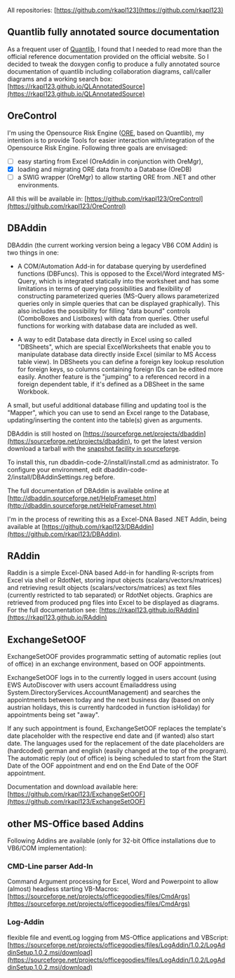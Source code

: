 All repositories: [https://github.com/rkapl123](https://github.com/rkapl123)

## Quantlib fully annotated source documentation
As a frequent user of [Quantlib](http://quantlib.org), I found that I needed to read more than the official reference documentation provided on the official website. So I decided to tweak the doxygen config to produce a fully annotated source documentation of quantlib including collaboration diagrams, call/caller diagrams and a working search box: [https://rkapl123.github.io/QLAnnotatedSource](https://rkapl123.github.io/QLAnnotatedSource)

## OreControl

I'm using the Opensource Risk Engine ([ORE](http://www.opensourcerisk.org), based on Quantlib), my intention is to provide Tools for easier interaction with/integration of the Opensource Risk Engine. Following three goals are envisaged:

- [ ] easy starting from Excel (OreAddin in conjunction with OreMgr),
- [x] loading and migrating ORE data from/to a Database (OreDB)
- [ ] a SWIG wrapper (OreMgr) to allow starting ORE from .NET and other environments.

All this will be available in: [https://github.com/rkapl123/OreControl](https://github.com/rkapl123/OreControl)

## DBAddin
DBAddin (the current working version being a legacy VB6 COM Addin) is two things in one:

- A COM/Automation Add-in for database querying by userdefined functions (DBFuncs). This is opposed to the Excel/Word integrated MS-Query, which is integrated statically into the worksheet and has some limitations in terms of querying possibilities and flexibility of constructing parameterized queries (MS-Query allows parameterized queries only in simple queries that can be displayed graphically). This also includes the possibility for filling "data bound" controls (ComboBoxes and Listboxes) with data from queries. Other useful functions for working with database data are included as well.

- A way to edit Database data directly in Excel using so called "DBSheets", which are special ExcelWorksheets that enable you to manipulate database data directly inside Excel (similar to MS Access table view). In DBSheets you can define a foreign key lookup resolution for foreign keys, so columns containing foreign IDs can be edited more easily. Another feature is the "jumping" to a referenced record in a foreign dependent table, if it's defined as a DBSheet in the same Workbook.

A small, but useful additional database filling and updating tool is the "Mapper", which you can use to send an Excel range to the Database, updating/inserting the content into the table(s) given as arguments.

DBAddin is still hosted on [https://sourceforge.net/projects/dbaddin](https://sourceforge.net/projects/dbaddin), to get the latest version download a tarball with the [snapshot facility in sourceforge](https://sourceforge.net/p/dbaddin/code/HEAD/tarball).

To install this, run dbaddin-code-2/install/install.cmd as administrator. To configure your environment, edit dbaddin-code-2/install/DBAddinSettings.reg before.

The full documentation of DBAddin is available online at [http://dbaddin.sourceforge.net/HelpFrameset.htm](http://dbaddin.sourceforge.net/HelpFrameset.htm)

I'm in the process of rewriting this as a Excel-DNA Based .NET Addin, being available at [https://github.com/rkapl123/DBAddin](https://github.com/rkapl123/DBAddin).

## RAddin
Raddin is a simple Excel-DNA based Add-in for handling R-scripts from Excel via shell or RdotNet, storing input objects (scalars/vectors/matrices)
and retrieving result objects (scalars/vectors/matrices) as text files (currently restricted to tab separated) or RdotNet objects.
Graphics are retrieved from produced png files into Excel to be displayed as diagrams.  
For the full documentation see: [https://rkapl123.github.io/RAddin](https://rkapl123.github.io/RAddin)

## ExchangeSetOOF

ExchangeSetOOF provides programmatic setting of automatic replies (out of office) in an exchange environment, based on OOF appointments.

ExchangeSetOOF logs in to the currently logged in users account (using EWS AutoDiscover with users account Emailaddress using System.DirectoryServices.AccountManagement) and searches the appointments between today and the next business day (based on only austrian holidays, this is currently hardcoded in function isHoliday) for appointments being set "away".

If any such appointment is found, ExchangeSetOOF replaces the template's date placeholder with the respective end date and (if wanted) also start date. The languages used for the replacement of the date placeholders are (hardcoded) german and english (easily changed at the top of the program). The automatic reply (out of office) is being scheduled to start from the Start Date of the OOF appointment and end on the End Date of the OOF appointment.

Documentation and download available here: [https://github.com/rkapl123/ExchangeSetOOF](https://github.com/rkapl123/ExchangeSetOOF)

## other MS-Office based Addins

Following Addins are available (only for 32-bit Office installations due to VB6/COM implementation):

### CMD-Line parser Add-In
Command Argument processing for Excel, Word and Powerpoint to allow (almost) headless starting VB-Macros: [https://sourceforge.net/projects/officegoodies/files/CmdArgs](https://sourceforge.net/projects/officegoodies/files/CmdArgs)
### Log-Addin
flexible file and eventLog logging from MS-Office applications and VBScript: [https://sourceforge.net/projects/officegoodies/files/LogAddin/1.0.2/LogAddinSetup.1.0.2.msi/download](https://sourceforge.net/projects/officegoodies/files/LogAddin/1.0.2/LogAddinSetup.1.0.2.msi/download)
